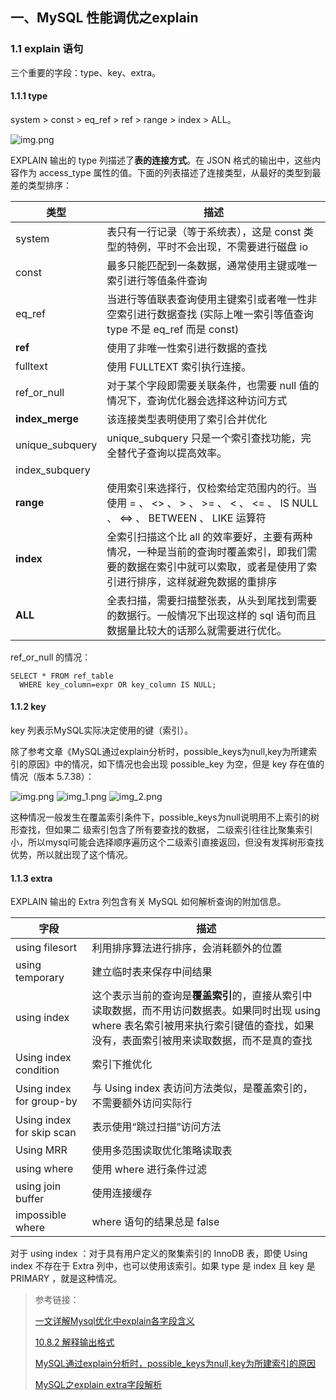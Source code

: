 ## 一、MySQL 性能调优之explain

### 1.1 explain 语句

三个重要的字段：type、key、extra。

#### 1.1.1 type

system > const > eq_ref > ref > range > index > ALL。

![img.png](picture/7-1）1.1.1-1.png)

EXPLAIN 输出的 type 列描述了**表的连接方式**。在 JSON 格式的输出中，这些内容作为 access_type
属性的值。下面的列表描述了连接类型，从最好的类型到最差的类型排序：

| 类型              | 描述                                                                                    |
|-----------------|---------------------------------------------------------------------------------------|
| system          | 表只有一行记录（等于系统表），这是 const 类型的特例，平时不会出现，不需要进行磁盘 io                                       |
| const           | 最多只能匹配到一条数据，通常使用主键或唯一索引进行等值条件查询                                                       |
| eq_ref          | 当进行等值联表查询使用主键索引或者唯一性非空索引进行数据查找 (实际上唯一索引等值查询 type 不是 eq_ref 而是 const)                  |
| **ref**         | 使用了非唯一性索引进行数据的查找                                                                      |
| fulltext        | 使用 FULLTEXT 索引执行连接。                                                                   |
| ref_or_null     | 对于某个字段即需要关联条件，也需要 null 值的情况下，查询优化器会选择这种访问方式                                           |
| **index_merge** | 该连接类型表明使用了索引合并优化                                                                      |
| unique_subquery | unique_subquery 只是一个索引查找功能，完全替代子查询以提高效率。                                              |
| index_subquery  |                                                                                       |
| **range**       | 使用索引来选择行，仅检索给定范围内的行。当使用 = 、 <> 、 > 、 >= 、 < 、 <= 、 IS NULL 、 <=> 、 BETWEEN 、 LIKE 运算符 |
| **index**       | 全索引扫描这个比 all 的效率要好，主要有两种情况，一种是当前的查询时覆盖索引，即我们需要的数据在索引中就可以索取，或者是使用了索引进行排序，这样就避免数据的重排序   |
| **ALL**         | 全表扫描，需要扫描整张表，从头到尾找到需要的数据行。一般情况下出现这样的 sql 语句而且数据量比较大的话那么就需要进行优化。                       |

ref_or_null 的情况：

```text
SELECT * FROM ref_table
  WHERE key_column=expr OR key_column IS NULL;
```

#### 1.1.2 key

key 列表示MySQL实际决定使用的键（索引）。

除了参考文章《MySQL通过explain分析时，possible_keys为null,key为所建索引的原因》中的情况，如下情况也会出现 possible_key 为空，但是
key 存在值的情况（版本 5.7.38）：

![img.png](picture/7-1）1.1.2-1.png)
![img_1.png](picture/7-1）1.1.2-2.png)
![img_2.png](picture/7-1）1.1.2-3.png)

这种情况一般发生在覆盖索引条件下，possible_keys为null说明用不上索引的树形查找，但如果二 级索引包含了所有要查找的数据，
二级索引往往比聚集索引小，所以mysql可能会选择顺序遍历这个二级索引直接返回，但没有发挥树形查找优势，所以就出现了这个情况。

#### 1.1.3 extra

EXPLAIN 输出的 Extra 列包含有关 MySQL 如何解析查询的附加信息。

| 字段                        | 描述                                                                                                   |
|---------------------------|------------------------------------------------------------------------------------------------------|
| using filesort            | 利用排序算法进行排序，会消耗额外的位置                                                                                  |
| using temporary           | 建立临时表来保存中间结果                                                                                         | 
| using index               | 这个表示当前的查询是**覆盖索引**的，直接从索引中读取数据，而不用访问数据表。如果同时出现 using where 表名索引被用来执行索引键值的查找，如果没有，表面索引被用来读取数据，而不是真的查找 | 
| Using index condition     | 索引下推优化                                                                                               | 
| Using index for group-by  | 与 Using index 表访问方法类似，是覆盖索引的，不需要额外访问实际行                                                              | 
| Using index for skip scan | 表示使用“跳过扫描”访问方法                                                                                       | 
| Using MRR                 | 使用多范围读取优化策略读取表                                                                                       | 
| using where               | 使用 where 进行条件过滤                                                                                      | 
| using join buffer         | 使用连接缓存                                                                                               | 
| impossible where          | where 语句的结果总是 false                                                                                  | 

对于 using index ：对于具有用户定义的聚集索引的 InnoDB 表，即使 Using index 不存在于 Extra 列中，也可以使用该索引。如果 type
是 index 且 key 是 PRIMARY ，就是这种情况。

> 参考链接：
>
> [一文详解Mysql优化中explain各字段含义](https://learnku.com/articles/60919 "一文详解Mysql优化中explain各字段含义")
>
> [10.8.2 解释输出格式](https://dev.mysql.com/doc/refman/8.0/en/explain-output.html "10.8.2 解释输出格式")
>
> [MySQL通过explain分析时，possible_keys为null,key为所建索引的原因](https://blog.csdn.net/eden_Liang/article/details/108026148 "MySQL通过explain分析时，possible_keys为null,key为所建索引的原因")
>
> [MySQL之explain extra字段解析](https://www.modb.pro/db/409873 "MySQL之explain extra字段解析")